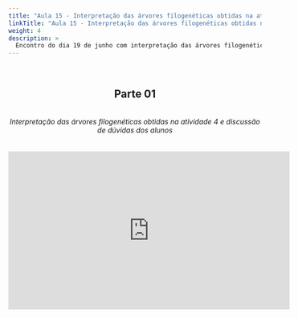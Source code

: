 ```yaml
---
title: "Aula 15 - Interpretação das árvores filogenéticas obtidas na atividade 4. Orientações para a continuação da atividade 4 e proposição da atividade 5"
linkTitle: "Aula 15 - Interpretação das árvores filogenéticas obtidas na atividade 4. Orientações para a continuação da atividade 4 e proposição da atividade 5"
weight: 4
description: >
  Encontro do dia 19 de junho com interpretação das árvores filogenéticas obtidas na atividade 4. Orientações para a continuação da atividade 4 e proposição da atividade 5
---
```


<br>
<div align="center">
<h2>Parte 01</h2>
<br>
<i>Interpretação das árvores filogenéticas obtidas na atividade 4 e discussão de dúvidas dos alunos</i>
<br><br><br>
<iframe width="560" height="315" src="https://www.youtube.com/embed/zHQxdtgEw6A" frameborder="0" allow="accelerometer; autoplay; clipboard-write; encrypted-media; gyroscope; picture-in-picture" allowfullscreen></iframe>
<br><br>

</div>
